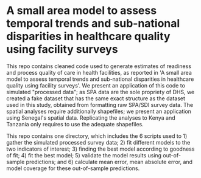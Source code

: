 # A small area model to assess temporal trends and sub-national disparities in healthcare quality using facility surveys

This repo contains cleaned code used to generate estimates of readiness and process quality of care in health facilities, as reported in 'A small area model to assess temporal trends and sub-national disparities in healthcare quality using facility surveys'. We present an application of this code to simulated "processed data"; as SPA data are the sole propriety of DHS, we created a fake dataset that has the same exact structure as the dataset used in this study, obtained from formatting raw SPA/SDI survey data. The spatial analyses require additionally shapefiles; we present an application using Senegal's spatial data. Replicating the analyses to Kenya and Tanzania only requires to use the adequate shapefiles.

This repo contains one directory, which includes the 6 scripts used to 1) gather the simulated processed survey data; 2) fit different models to the two indicators of interest; 3) finding the best model according to goodness of fit; 4) fit the best model; 5) validate the model results using out-of-sample predictions; and 6) calculate mean error, mean absolute error, and model coverage for these out-of-sample predictions.

